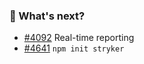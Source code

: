 ### 🔮 What's next?

- [#4092](https://github.com/stryker-mutator/stryker-js/issues/4092) Real-time reporting
- [#4641](https://github.com/stryker-mutator/stryker-js/issues/4641) `npm init stryker`